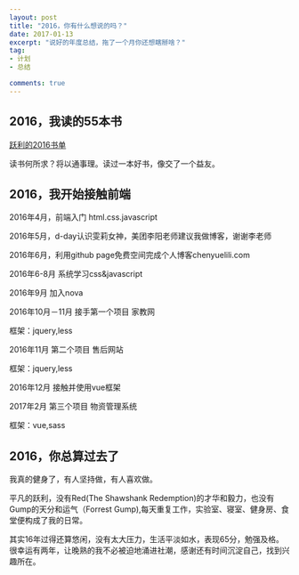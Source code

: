 ```yaml
---
layout: post
title: "2016，你有什么想说的吗？"
date: 2017-01-13
excerpt: "说好的年度总结，拖了一个月你还想瞎掰啥？"
tag:
- 计划
- 总结

comments: true
---
```


## 2016，我读的55本书

[跃利的2016书单](http://chenyuelili.com/reading-in-2016/ "2016书单")

读书何所求？将以通事理。读过一本好书，像交了一个益友。

## 2016，我开始接触前端

2016年4月，前端入门 html.css.javascript

2016年5月，d-day认识雯莉女神，美团李阳老师建议我做博客，谢谢李老师

2016年6月，利用github page免费空间完成个人博客chenyuelili.com

2016年6-8月 系统学习css&javascript

2016年9月 加入nova

2016年10月－11月 接手第一个项目 家教网

框架：jquery,less 

2016年11月 第二个项目 售后网站

框架：jquery,less

2016年12月 接触并使用vue框架

2017年2月  第三个项目 物资管理系统

框架：vue,sass

## 2016，你总算过去了

我真的健身了，有人坚持做，有人喜欢做。

平凡的跃利，没有Red(The Shawshank Redemption)的才华和毅力，也没有Gump的天分和运气（Forrest Gump),每天重复工作，实验室、寝室、健身房、食堂便构成了我的日常。

其实16年过得还算悠闲，没有太大压力，生活平淡如水，表现65分，勉强及格。很幸运有两年，让晚熟的我不必被迫地涌进社潮，感谢还有时间沉淀自己，找到兴趣所在。





